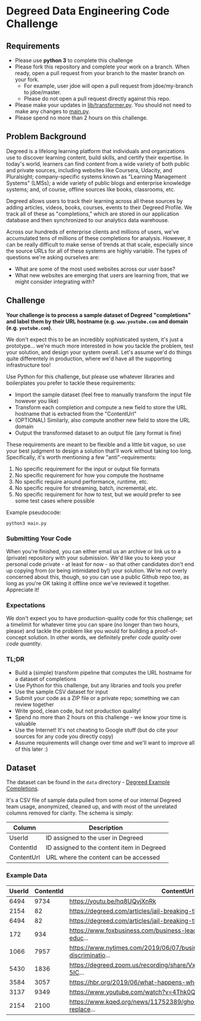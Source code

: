# Degreed Data Engineering Code Challenge


## Requirements
* Please use **python 3** to complete this challenge
* Please fork this repository and complete your work on a branch. When ready, open a pull request from your branch to the master branch on your fork.
  * For example, user jdoe will open a pull request from jdoe/my-branch to jdoe/master.
  * Please do not open a pull request directly against this repo.
* Please make your updates in [lib/transformer.py](lib/transformer.py). You should not need to make any changes to [main.py](main.py).
* Please spend no more than 2 hours on this challenge.

## Problem Background
Degreed is a lifelong learning platform that individuals and organizations use to discover learning content, build skills, and certify their expertise. In today's world, learners can find content from a wide variety of both public and private sources, including websites like Coursera, Udacity, and Pluralsight; company-specific systems known as "Learning Management Systems" (LMSs); a wide variety of public blogs and enterprise knowledge systems; and, of course, offline sources like books, classrooms, etc.

Degreed allows users to track their learning across all these sources by adding articles, videos, books, courses, events to their Degreed Profile. We track all of these as "completions," which are stored in our application database and then synchronized to our analytics data warehouse.

Across our hundreds of enterprise clients and millions of users, we've accumulated tens of millions of these completions for analysis. However, it can be really difficult to make sense of trends at that scale, especially since the source URLs for all of these systems are highly variable. The types of questions we're asking ourselves are:
* What are some of the most used websites across our user base?
* What new websites are emerging that users are learning from, that we might consider integrating with?

## Challenge
**Your challenge is to process a sample dataset of Degreed "completions" and label them by their URL hostname (e.g. `www.youtube.com` and domain (e.g. `youtube.com`).**

We don't expect this to be an incredibly sophisticated system, it's just a prototype... we're much more interested in how you tackle the problem, test your solution, and design your system overall. Let's assume we'd do things quite differentely in production, where we'd have all the supporting infrastructure too!

Use Python for this challenge, but please use whatever libraries and boilerplates you prefer to tackle these requirements:
* Import the sample dataset (feel free to manually transform the input file however you like)
* Transform each completion and compute a new field to store the URL hostname that is extracted from the "ContentUrl"
* (OPTIONAL) Similarly, also compute another new field to store the URL domain
* Output the transformed dataset to an output file (any format is fine)

These requirements are meant to be flexible and a little bit vague, so use your best judgment to design a solution that'll work without taking too long. Specifically, it's worth mentioning a few "anti"-requirements:
1. No specific requirement for the input or output file formats
2. No specific requirement for how you compute the hostname
3. No specific require around performance, runtime, etc.
4. No specific require for streaming, batch, incremental, etc.
5. No specific requirement for how to test, but we *would* prefer to see some test cases where possible

Example pseudocode:
```
python3 main.py
```

### Submitting Your Code
When you're finished, you can either email us an archive or link us to a (private) repository with your submission. We'd like you to keep your personal code private - at least for now - so that other candidates don't end up copying from (or being intimidated by!) your solution. We're not overly concerned about this, though, so you can use a public Github repo too, as long as you're OK taking it offline once we've reviewed it together. Appreciate it!

### Expectations
We don't expect you to have production-quality code for this challenge; set a timelimit for whatever time you can spare (no longer than two hours, please) and tackle the problem like you would for building a proof-of-concept solution. In other words, we definitely prefer *code quality* over *code quantity*.

### TL;DR
* Build a (simple) transform pipeline that computes the URL hostname for a dataset of completions
* Use Python for this challenge, but any libraries and tools you prefer
* Use the sample CSV dataset for input
* Submit your code as a ZIP file or a private repo; something we can review together
* Write good, clean code, but not production quality!
* Spend no more than 2 hours on this challenge - we know your time is valuable
* Use the Internet! It's not cheating to Google stuff (but do cite your sources for any code you directly copy)
* Assume requirements will change over time and we'll want to improve all of this later :)


## Dataset
The dataset can be found in the `data` directory - [Degreed Example Completions](data/Degreed_ExampleCompletions.csv).

It's a CSV file of sample data pulled from some of our internal Degreed team usage, anonymized, cleaned up, and with most of the unrelated columns removed for clarity. The schema is simply:

Column     | Description
-----------|--------------------------------------------
UserId     | ID assigned to the user in Degreed
ContentId  | ID assigned to the content item in Degreed
ContentUrl | URL where the content can be accessed

### Example Data
UserId | ContentId | ContentUrl
-------|-----------|--------------------------------------------------------------------------
6494   | 9734      | https://youtu.be/hq8UQvjXnRk
2154   | 82        | https://degreed.com/articles/jail-breaking-the-college-degree---getti...
6494   | 82        | https://degreed.com/articles/jail-breaking-the-college-degree---getti...
172    | 934       | https://www.foxbusiness.com/business-leaders/tom-siebel-employee-educ...
1066   | 7957      | https://www.nytimes.com/2019/06/07/business/economy/age-discriminatio...
5430   | 1836      | https://degreed.zoom.us/recording/share/Vxlxfv0HeHQuKP67BymYZGNhd-5IC...
3584   | 3057      | https://hbr.org/2019/06/what-happens-when-you-lose-your-mentor
3137   | 9349      | https://www.youtube.com/watch?v=4Thk0QG9xak
2154   | 2100      | https://www.kqed.org/news/11752389/ghost-ship-trial-defendant-replace...
